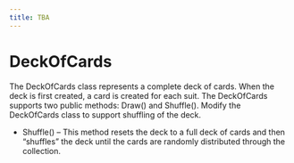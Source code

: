 ```yaml
---
title: TBA
---
```

# DeckOfCards

The DeckOfCards class represents a complete deck of cards. When the deck is first created, a card is created for each suit. The DeckOfCards supports two public methods: Draw() and Shuffle(). Modify the DeckOfCards class to support shuffling of the deck.

* Shuffle() – This method resets the deck to a full deck of cards and then “shuffles” the deck until the cards are randomly distributed through the collection.
